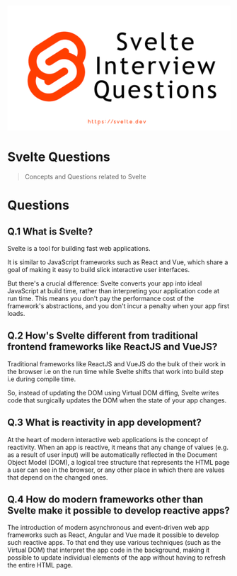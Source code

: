 

<h4 align="center">
    <a href="https://github.com/iamsaeeddev/svelte-questions">
        <img src="https://raw.githubusercontent.com/iamsaeeddev/svelte-interview-questions/master/logo.png">
    </a>
</h4>

# Svelte Questions
> Concepts and Questions related to Svelte

# Questions
## Q.1 What is Svelte?
Svelte is a tool for building fast web applications.

It is similar to JavaScript frameworks such as React and Vue, which share a goal of making it easy to build slick interactive user interfaces.

But there's a crucial difference: Svelte converts your app into ideal JavaScript at build time, rather than interpreting your application code at run time. This means you don't pay the performance cost of the framework's abstractions, and you don't incur a penalty when your app first loads.

## Q.2 How's Svelte different from traditional frontend frameworks like ReactJS and VueJS?
Traditional frameworks like ReactJS and VueJS do the bulk of their work in the browser i.e on the run time while Svelte shifts that work into build step i.e during compile time. 

So, instead of updating the DOM using Virtual DOM diffing, Svelte writes code that surgically updates the DOM when the state of your app changes.

## Q.3 What is reactivity in app development?
At the heart of modern interactive web applications is the concept of reactivity. When an app is reactive, it means that any change of values (e.g. as a result of user input) will be automatically reflected in the Document Object Model (DOM), a logical tree structure that represents the HTML page a user can see in the browser, or any other place in which there are values that depend on the changed ones.

## Q.4 How do modern frameworks other than Svelte make it possible to develop reactive apps?
The introduction of modern asynchronous and event-driven web app frameworks such as React, Angular and Vue made it possible to develop such reactive apps. To that end they use various techniques (such as the Virtual DOM) that interpret the app code in the background, making it possible to update individual elements of the app without having to refresh the entire HTML page.


